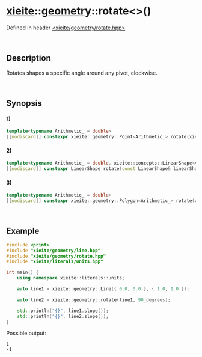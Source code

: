 # [xieite](../../xieite.md)\:\:[geometry](../../geometry.md)\:\:rotate\<\>\(\)
Defined in header [<xieite/geometry/rotate.hpp>](../../../include/xieite/geometry/rotate.hpp)

&nbsp;

## Description
Rotates shapes a specific angle around any pivot, clockwise.

&nbsp;

## Synopsis
#### 1)
```cpp
template<typename Arithmetic_ = double>
[[nodiscard]] constexpr xieite::geometry::Point<Arithmetic_> rotate(xieite::geometry::Point<Arithmetic_> point, std::conditional_t<std::floating_point<Arithmetic_>, Arithmetic_, double> angle, xieite::geometry::Point<Arithmetic_> pivot = xieite::geometry::Point<Arithmetic_>()) noexcept;
```
#### 2)
```cpp
template<typename Arithmetic_ = double, xieite::concepts::LinearShape<Arithmetic_> LinearShape>
[[nodiscard]] constexpr LinearShape rotate(const LinearShape& linearShape, std::conditional_t<std::floating_point<Arithmetic_>, Arithmetic_, double> angle, xieite::geometry::Point<Arithmetic_> pivot = xieite::geometry::Point<Arithmetic_>()) noexcept;
```
#### 3)
```cpp
template<typename Arithmetic_ = double>
[[nodiscard]] constexpr xieite::geometry::Polygon<Arithmetic_> rotate(xieite::geometry::Polygon<Arithmetic_> polygon, std::conditional_t<std::floating_point<Arithmetic_>, Arithmetic_, double> angle, xieite::geometry::Point<Arithmetic_> pivot = xieite::geometry::Point<Arithmetic_>()) noexcept;
```

&nbsp;

## Example
```cpp
#include <print>
#include "xieite/geometry/line.hpp"
#include "xieite/geometry/rotate.hpp"
#include "xieite/literals/units.hpp"

int main() {
    using namespace xieite::literals::units;

    auto line1 = xieite::geometry::Line({ 0.0, 0.0 }, { 1.0, 1.0 });

    auto line2 = xieite::geometry::rotate(line1, 90_degrees);

    std::println("{}", line1.slope());
    std::println("{}", line2.slope());
}
```
Possible output:
```
1
-1
```
